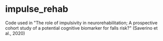 # impulse_rehab
Code used in "The role of impulsivity in neurorehabilitation; A prospective cohort study of a potential cognitive biomarker for falls risk?" (Saverino et al., 2020)
